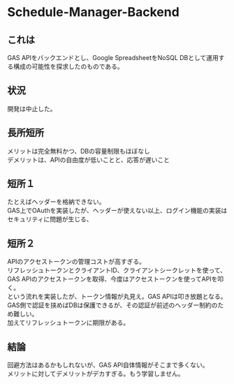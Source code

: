 # Schedule-Manager-Backend

## これは
GAS APIをバックエンドとし、Google SpreadsheetをNoSQL DBとして運用する構成の可能性を探求したのものである。<br>

## 状況
開発は中止した。

## 長所短所
メリットは完全無料かつ、DBの容量制限もほぼなし<br>
デメリットは、APIの自由度が低いことと、応答が遅いこと

## 短所１
たとえばヘッダーを格納できない。<br>
GAS上でOAuthを実装したが、ヘッダーが使えない以上、ログイン機能の実装はセキュリティに問題が生じる、

## 短所２
APIのアクセストークンの管理コストが高すぎる。<br>
リフレッシュトークンとクライアントID、クライアントシークレットを使って、GAS APIのアクセストークンを取得、今度はアクセストークンを使ってAPIを叩く。<br>
という流れを実装したが、トークン情報が丸見え。GAS APIは叩き放題となる。<br>
GAS側で認証を挟めばDBは保護できるが、その認証が前述のヘッダー制約のため難しい。<br>
加えてリフレッシュトークンに期限がある。

## 結論
回避方法はあるかもしれないが、GAS API自体情報がそこまで多くない。<br>
メリットに対してデメリットがデカすぎる。もう学習しません。
